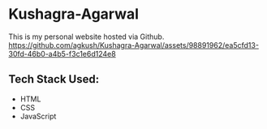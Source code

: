 # Kushagra-Agarwal
This is my personal website hosted via Github.
https://github.com/agkush/Kushagra-Agarwal/assets/98891962/ea5cfd13-30fd-46b0-a4b5-f3c1e6d124e8

## Tech Stack Used:
* HTML
* CSS
* JavaScript

